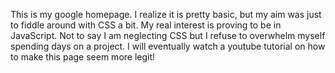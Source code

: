 This is my google homepage. I realize it is pretty basic, but my aim was just to fiddle around with CSS a bit. My real interest is proving to be in JavaScript. Not to say I am neglecting CSS but I refuse to overwhelm myself spending days on a project. I will eventually watch a youtube tutorial on how to make this page seem more legit!
